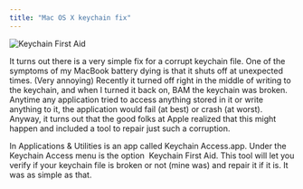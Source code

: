 ```yaml
---
title: "Mac OS X keychain fix"
---
```


![Keychain First Aid](/content/images/osx-keychain-fix.png)

It turns out there is a very simple fix for a corrupt keychain file. One of the
symptoms of my MacBook battery dying is that it shuts off at unexpected times.
(Very annoying) Recently it turned off right in the middle of writing to the
keychain, and when I turned it back on, BAM the keychain was broken.  Anytime
any application tried to access anything stored in it or write anything to it,
the application would fail (at best) or crash (at worst). Anyway, it turns out
that the good folks at Apple realized that this might happen and included
a tool to repair just such a corruption.

In Applications & Utilities is an app called Keychain Access.app. Under the
Keychain Access menu is the option  Keychain First Aid. This tool will let you
verify if your keychain file is broken or not (mine was) and repair it if it
is. It was as simple as that.
